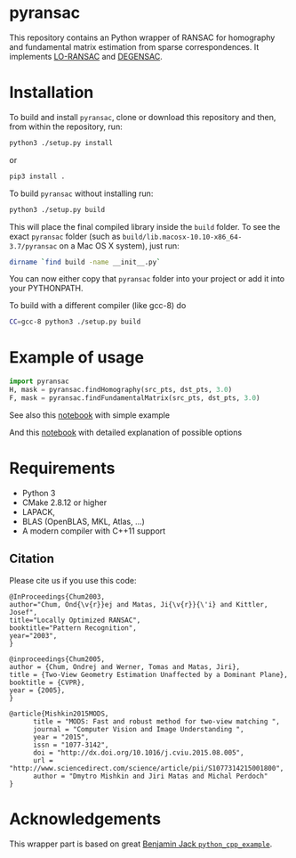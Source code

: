 # pyransac

This repository contains an Python wrapper of RANSAC for homography and fundamental matrix estimation
from sparse correspondences. It implements [LO-RANSAC](https://link.springer.com/chapter/10.1007/978-3-540-45243-0_31) and [DEGENSAC](http://citeseerx.ist.psu.edu/viewdoc/download?doi=10.1.1.466.2719&rep=rep1&type=pdf).

# Installation

To build and install `pyransac`, clone or download this repository and then, from within the repository, run:

```bash
python3 ./setup.py install
```

or

```bash
pip3 install .
```

To build `pyransac` without installing run:

```bash
python3 ./setup.py build
```

This will place the final compiled library inside the `build` folder. To see the exact `pyransac` folder (such as `build/lib.macosx-10.10-x86_64-3.7/pyransac` on a Mac OS X system), just run:

```bash
dirname `find build -name __init__.py`
```

You can now either copy that `pyransac` folder into your project or add it into your PYTHONPATH.

To build with a different compiler (like gcc-8) do
```bash
CC=gcc-8 python3 ./setup.py build
```

# Example of usage

```python
import pyransac
H, mask = pyransac.findHomography(src_pts, dst_pts, 3.0)
F, mask = pyransac.findFundamentalMatrix(src_pts, dst_pts, 3.0)

```

See also this [notebook](examples/simple-example.ipynb) with simple example

And this [notebook](examples/how-to-use-detailed.ipynb) with detailed explanation of possible options


# Requirements

- Python 3
- CMake 2.8.12 or higher
- LAPACK, 
- BLAS (OpenBLAS, MKL, Atlas, ...)
- A modern compiler with C++11 support


## Citation

Please cite us if you use this code:

    @InProceedings{Chum2003,
    author="Chum, Ond{\v{r}}ej and Matas, Ji{\v{r}}{\'i} and Kittler, Josef",
    title="Locally Optimized RANSAC",
    booktitle="Pattern Recognition",
    year="2003",
    }
    
    @inproceedings{Chum2005,
    author = {Chum, Ondrej and Werner, Tomas and Matas, Jiri},
    title = {Two-View Geometry Estimation Unaffected by a Dominant Plane},
    booktitle = {CVPR},
    year = {2005},
    }
    
    @article{Mishkin2015MODS,
          title = "MODS: Fast and robust method for two-view matching ",
          journal = "Computer Vision and Image Understanding ",
          year = "2015",
          issn = "1077-3142",
          doi = "http://dx.doi.org/10.1016/j.cviu.2015.08.005",
          url = "http://www.sciencedirect.com/science/article/pii/S1077314215001800",
          author = "Dmytro Mishkin and Jiri Matas and Michal Perdoch"
    }
    


    
# Acknowledgements

This wrapper part is based on great [Benjamin Jack `python_cpp_example`](https://github.com/benjaminjack/python_cpp_example).
